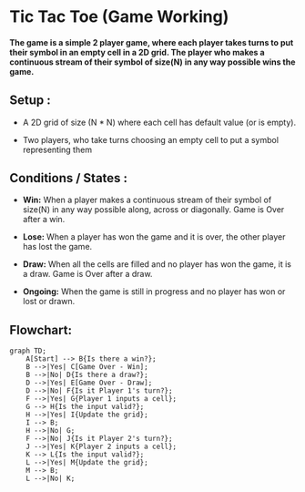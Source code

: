 # Tic Tac Toe (Game Working)

#### The game is a simple 2 player game, where each player takes turns to put their symbol in an empty cell in a 2D grid. The player who makes a continuous stream of their symbol of size(N) in any way possible wins the game.

## Setup :

- A 2D grid of size (N * N) where each cell has default value (or is empty).

- Two players, who take turns choosing an empty cell to put a symbol representing them


## Conditions / States :

- **Win:** When a player makes a continuous stream of their symbol of size(N) in any way possible along, across or diagonally. Game is Over after a win.

- **Lose:** When a player has won the game and it is over, the other player has lost the game.

- **Draw:** When all the cells are filled and no player has won the game, it is a draw. Game is Over after a draw.

- **Ongoing:** When the game is still in progress and no player has won or lost or drawn.


## Flowchart:

```mermaid
graph TD;
    A[Start] --> B{Is there a win?};
    B -->|Yes| C[Game Over - Win];
    B -->|No| D{Is there a draw?};
    D -->|Yes| E[Game Over - Draw];
    D -->|No| F{Is it Player 1's turn?};
    F -->|Yes| G{Player 1 inputs a cell};
    G --> H{Is the input valid?};
    H -->|Yes| I{Update the grid};
    I --> B;
    H -->|No| G;
    F -->|No| J{Is it Player 2's turn?};
    J -->|Yes| K{Player 2 inputs a cell};
    K --> L{Is the input valid?};
    L -->|Yes| M{Update the grid};
    M --> B;
    L -->|No| K;
```
